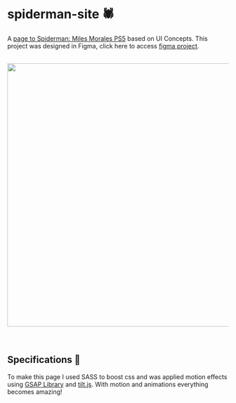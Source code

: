 # spiderman-site :spider: 
A [page to Spiderman: Miles Morales PS5](https://spiderman-site.netlify.app/) based on UI Concepts. This project was designed in Figma, click here to access [figma project](https://www.figma.com/file/h3aFZMLkH1txSCJ4tlOPwp/Spiderman-Project?node-id=0%3A1).

<br>
<div align="center">
  <img width="600px" src="https://media1.giphy.com/media/dXfWEOI2eYVtd0D7y2/giphy.gif"/>
</div>

<br />
<br />

## Specifications :wrench:
To make this page I used SASS to boost css and was applied motion effects using [GSAP Library](https://greensock.com/gsap/) and [tilt.js](https://github.com/gijsroge/tilt.js). With motion and animations everything becomes amazing! 

